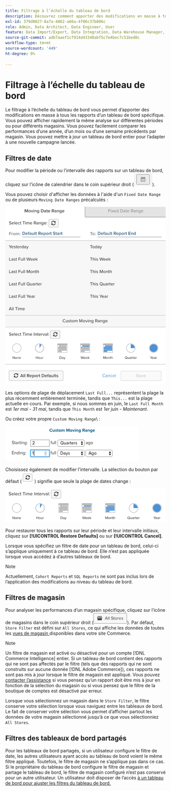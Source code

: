 ```yaml
---
title: Filtrage à l’échelle du tableau de bord
description: Découvrez comment apporter des modifications en masse à tous les rapports d’un tableau de bord spécifique.
exl-id: 379d0027-8a7a-4062-a66a-4f06c37b806c
role: Admin, Data Architect, Data Engineer, User
feature: Data Import/Export, Data Integration, Data Warehouse Manager, Commerce Tables
source-git-commit: adb7aaef1cf914d43348abf5c7e4bec7c51bed0c
workflow-type: tm+mt
source-wordcount: '449'
ht-degree: 0%

---
```


# Filtrage à l’échelle du tableau de bord

Le filtrage à l’échelle du tableau de bord vous permet d’apporter des modifications en masse à tous les rapports d’un tableau de bord spécifique. Vous pouvez afficher rapidement la même analyse sur différentes périodes ou pour différents magasins. Vous pouvez facilement comparer les performances d’une année, d’un mois ou d’une semaine précédents par magasin. Vous pouvez mettre à jour un tableau de bord entier pour l’adapter à une nouvelle campagne lancée.

## Filtres de date

Pour modifier la période ou l’intervalle des rapports sur un tableau de bord, cliquez sur l’icône de calendrier dans le coin supérieur droit (![calendrier](../../assets/calendar-button.png)).

Vous pouvez choisir d&#39;afficher les données à l&#39;aide d&#39;un `Fixed Date Range` ou de plusieurs `Moving Date Ranges` précalculés :

![déplacement de plages de dates](../../assets/moving_date_ranges.png)

Les options de plage de déplacement `Last Full...` représentent la plage la plus récemment entièrement terminée, tandis que `This...` est la plage actuelle en cours. Par exemple, si nous sommes en juin, le `Last Full Month` est _1er mai - 31 mai_, tandis que `This Month` est _1er juin - Maintenant_.

Ou créez votre propre `Custom Moving Range`\ :

![plage de déplacement personnalisée](../../assets/custom-moving-range.png)

Choisissez également de modifier l’intervalle. La sélection du bouton par défaut (![valeur par défaut de l’intervalle de temps](../../assets/time_interval_default.png)) signifie que seule la plage de dates change :

![intervalle de temps](../../assets/time_interval.png)

Pour restaurer tous les rapports sur leur période et leur intervalle initiaux, cliquez sur **[!UICONTROL Restore Defaults]** ou sur **[!UICONTROL Cancel]**.

Lorsque vous spécifiez un filtre de date pour un tableau de bord, celui-ci s’applique uniquement à ce tableau de bord. Elle n’est pas appliquée lorsque vous accédez à d’autres tableaux de bord.

>[!NOTE]
>
>Actuellement, `Cohort Reports` et `SQL Reports` ne sont pas inclus lors de l’application des modifications au niveau du tableau de bord.

## Filtres de magasin

Pour analyser les performances d’un magasin spécifique, cliquez sur l’icône de magasins dans le coin supérieur droit (![Filtre de magasin](../../assets/store-filter.png)). Par défaut, `Store Filter` est défini sur `All Stores`, ce qui affiche les données de toutes les [ vues de magasin ](https://experienceleague.adobe.com/docs/commerce-admin/stores-sales/site-store/store-views.html) disponibles dans votre site Commerce.

>[!NOTE]
>
>Un filtre de magasin est activé ou désactivé pour un compte [!DNL Commerce Intelligence] entier. Si un tableau de bord contient des rapports qui ne sont pas affectés par le filtre (tels que des rapports qui ne sont construits sur aucune donnée [!DNL Adobe Commerce]), ces rapports ne sont pas mis à jour lorsque le filtre de magasin est appliqué. Vous pouvez [contacter l’assistance](https://experienceleague.adobe.com/docs/commerce-knowledge-base/kb/troubleshooting/miscellaneous/mbi-service-policies.html) si vous pensez qu’un rapport doit être mis à jour en fonction de la sélection du magasin ou si vous pensez que le filtre de la boutique de comptes est désactivé par erreur.

Lorsque vous sélectionnez un magasin dans le `Store Filter`, le filtre conserve votre sélection lorsque vous naviguez entre les tableaux de bord. Le fait de conserver votre sélection vous permet d’afficher partout les données de votre magasin sélectionné jusqu’à ce que vous sélectionniez `All Stores`.

## Filtres des tableaux de bord partagés

Pour les tableaux de bord partagés, si un utilisateur configure le filtre de date, les autres utilisateurs ayant accès au tableau de bord voient le même filtre appliqué. Toutefois, le filtre de magasin ne s’applique pas dans ce cas. Si le propriétaire du tableau de bord configure le filtre de magasin et partage le tableau de bord, le filtre de magasin configuré n’est pas conservé pour un autre utilisateur. Un utilisateur doit disposer de l’accès [ à un tableau de bord pour ajuster les filtres du tableau de bord.](../../data-user/dashboards/share-dashboard-with-users.md)
